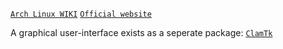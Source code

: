 [`Arch Linux WIKI`](https://wiki.archlinux.org/title/ClamAV)
[`Official website`](https://www.clamav.net/)

A graphical user-interface exists as a seperate package: [`ClamTk`](https://en.wikipedia.org/wiki/ClamTk)
